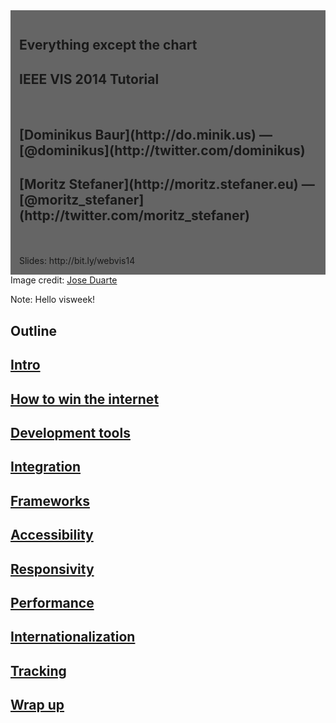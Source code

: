 <section data-background="assets/title.jpg" class="">
<div style="background:rgba(0,0,0,.6); float: left; padding: 1em">
<h1>Everything except the chart</h1>
<h2>IEEE VIS 2014 Tutorial</h2>
<br>
<h2>[Dominikus Baur](http://do.minik.us) — [@dominikus](http://twitter.com/dominikus)</h2>
<h2>[Moritz Stefaner](http://moritz.stefaner.eu) — [@moritz_stefaner](http://twitter.com/moritz_stefaner)</h2>
<br><br>
Slides: http://bit.ly/webvis14
</div>
<div class="credit" style="margin-top: 400px;">Image credit: <a href="https://www.flickr.com/photos/joseduarteq/5570335290/in/set-72157626819118313">Jose Duarte</a></div>

Note:
Hello visweek!
</section>



<section data-background="assets/title.jpg" class="">
<h1>Outline</h1>
<h2><a href="#intro">Intro</a></h2>
<h2><a href="#internet-win">How to win the internet</a></h2>
<h2><a href="#dev-tools">Development tools</a></h2>
<h2><a href="#integration">Integration</a></h2>
<h2><a href="#frameworks">Frameworks</a></h2>
<h2><a href="#accessibility">Accessibility</a></h2>
<h2><a href="#responsivity">Responsivity</a></h2>
<h2><a href="#performance">Performance</a></h2>
<h2><a href="#internationalization">Internationalization</a></h2>
<h2><a href="#tracking">Tracking</a></h2>
<h2><a href="#wrap-up">Wrap up</a></h2>

</section>